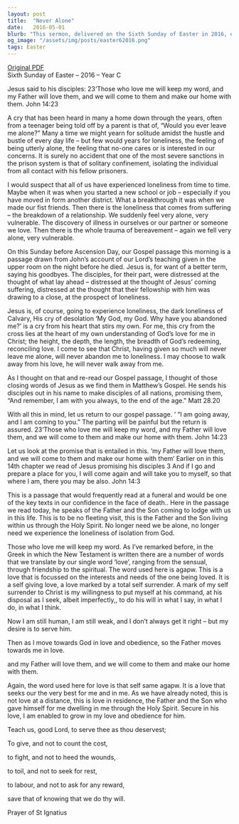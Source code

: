 ```yaml
---
layout: post
title:  "Never Alone"
date:   2016-05-01
blurb: "This sermon, delivered on the Sixth Sunday of Easter in 2016, explores the theme of loneliness and the promise of Jesus' presence. It reflects on the disciples' distress at Jesus' impending departure and the assurance of His return. The sermon emphasizes the promise of God's enduring presence and love, which eliminates the feeling of loneliness."
og_image: "/assets/img/posts/easter62016.png"
tags: Easter
---
```

[Original PDF](/assets/pdf/easter62016.pdf)    
Sixth Sunday of Easter – 2016 – Year C

Jesus said to his disciples: 23‘Those who love me will keep my word, and my Father will love them, and we will come to them and make our home with them. John 14:23

A cry that has been heard in many a home down through the years, often from a teenager being told off by a parent is that of, “Would you ever leave me alone?” Many a time we might yearn for solitude amidst the hustle and bustle of every day life – but few would years for loneliness, the feeling of being utterly alone, the feeling that no-one cares or is interested in our concerns. It is surely no accident that one of the most severe sanctions in the prison system is that of solitary confinement, isolating the individual from all contact with his fellow prisoners.

I would suspect that all of us have experienced loneliness from time to time. Maybe when it was when you started a new school or job – especially if you have moved in form another district. What a breakthrough it was when we made our fist friends. Then there is the loneliness that comes from suffering – the breakdown of a relationship. We suddenly feel very alone, very vulnerable. The discovery of illness in ourselves or our partner or someone we love. Then there is the whole trauma of bereavement – again we fell very alone, very vulnerable.

On this Sunday before Ascension Day, our Gospel passage this morning is a passage drawn from John’s account of our Lord’s teaching given in the upper room on the night before he died. Jesus is, for want of a better term, saying his goodbyes. The disciples, for their part, were distressed at the thought of what lay ahead – distressed at the thought of Jesus’ coming suffering, distressed at the thought that their fellowship with him was drawing to a close, at the prospect of loneliness.

Jesus is, of course, going to experience loneliness, the dark loneliness of Calvary, His cry of desolation ‘My God, my God. Why have you abandoned me?’ is a cry from his heart that stirs my own. For me, this cry from the cross lies at the heart of my own understanding of God’s love for me in Christ; the height, the depth, the length, the breadth of God’s redeeming, reconciling love. I come to see that Christ, having given so much will never leave me alone, will never abandon me to loneliness. I may choose to walk away from his love, he will never walk away from me.

As I thought on that and re-read our Gospel passage, I thought of those closing words of Jesus as we find them in Matthew’s Gospel. He sends his disciples out in his name to make disciples of all nations, promising them, “And remember, I am with you always, to the end of the age." Matt 28.20

With all this in mind, let us return to our gospel passage. ‘ “I am going away, and I am coming to you.” The parting will be painful but the return is assured. 23‘Those who love me will keep my word, and my Father will love them, and we will come to them and make our home with them. John 14:23

Let us look at the promise that is entailed in this. ‘my Father will love them, and we will come to them and make our home with them’ Earlier on in this 14th chapter we read of Jesus promising his disciples 3 And if I go and prepare a place for you, I will come again and will take you to myself, so that where I am, there you may be also. John 14:3

This is a passage that would frequently read at a funeral and would be one of the key texts in our confidence in the face of death.. Here in the passage we read today, he speaks of the Father and the Son coming to lodge with us in this life. This is to be no fleeting visit, this is the Father and the Son living within us through the Holy Spirit. No longer need we be alone, no longer need we experience the loneliness of isolation from God.

Those who love me will keep my word. As I’ve remarked before, in the Greek in which the New Testament is written there are a number of words that we translate by our single word ‘love’, ranging from the sensual, through friendship to the spiritual. The word used here is agapw. This is a love that is focussed on the interests and needs of the one being loved. It is a self giving love, a love marked by a total self surrender. A mark of my self surrender to Christ is my willingness to put myself at his command, at his disposal as I seek, albeit imperfectly,, to do his will in what I say, in what I do, in what I think.

Now I am still human, I am still weak, and I don’t always get it right – but my desire is to serve him.

Then as I move towards God in love and obedience, so the Father moves towards me in love.

and my Father will love them, and we will come to them and make our home with them.

Again, the word used here for love is that self same agapw. It is a love that seeks our the very best for me and in me. As we have already noted, this is not love at a distance, this is love in residence, the Father and the Son who gave himself for me dwelling in me through the Holy Spirit. Secure in his love, I am enabled to grow in my love and obedience for him.

Teach us, good Lord, to serve thee as thou deservest;

To give, and not to count the cost,

to fight, and not to heed the wounds,

to toil, and not to seek for rest,

to labour, and not to ask for any reward,

save that of knowing that we do thy will.

Prayer of St Ignatius
